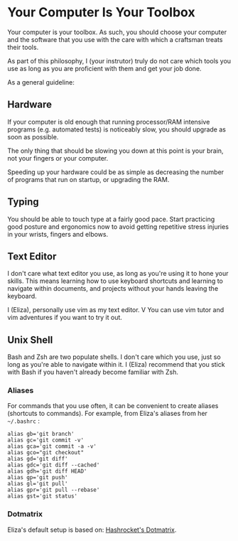 # Your Computer Is Your Toolbox

Your computer is your toolbox. As such, you should choose your computer and the software that you use with the care with which a craftsman treats their tools.

As part of this philosophy, I (your instrutor) truly do not care which tools you use as long as you are proficient with them and get your job done.

As a general guideline:

## Hardware

If your computer is old enough that running processor/RAM intensive programs (e.g. automated tests) is noticeably slow, you should upgrade as soon as possible.

The only thing that should be slowing you down at this point is your brain, not your fingers or your computer.

Speeding up your hardware could be as simple as decreasing the number of programs that run on startup, or upgrading the RAM.

## Typing

You should be able to touch type at a fairly good pace.  Start practicing good posture and ergonomics now to avoid getting repetitive stress injuries in your wrists, fingers and elbows.

## Text Editor

I don't care what text editor you use, as long as you're using it to hone your skills.  This means learning how to use keyboard shortcuts and learning to navigate within documents, and projects without your hands leaving the keyboard.

I (Eliza), personally use vim as my text editor.  V  You can use vim tutor and vim adventures if you want to try it out.

## Unix Shell

Bash and Zsh are two populate shells.  I don't care which you use, just so long as you're able to navigate within it.  I (Eliza) recommend that you stick with Bash if you haven't already become familiar with Zsh.

### Aliases

For commands that you use often, it can be convenient to create aliases (shortcuts to commands).  For example, from Eliza's aliases from her `~/.bashrc` :

    alias gb='git branch'
    alias gc='git commit -v'
    alias gca='git commit -a -v'
    alias gco="git checkout"
    alias gd='git diff'
    alias gdc='git diff --cached'
    alias gdh='git diff HEAD'
    alias gp='git push'
    alias gl='git pull'
    alias gpr='git pull --rebase'
    alias gst='git status'

### Dotmatrix

Eliza's default setup is based on: [Hashrocket's Dotmatrix](https://github.com/hashrocket/dotmatrix).
